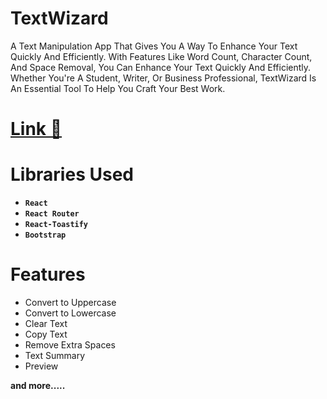 # TextWizard
A Text Manipulation App That Gives You A Way To Enhance Your Text Quickly And Efficiently. With Features Like Word Count, Character Count, And Space Removal, You Can Enhance Your Text Quickly And Efficiently. Whether You're A Student, Writer, Or Business Professional, TextWizard Is An Essential Tool To Help You Craft Your Best Work.


# [ Link 🔗 ](https://textwizard.netlify.app/)
# Libraries Used

- **`React`** 
- **`React Router`** 
- **`React-Toastify `**
- **`Bootstrap`**


# Features
* Convert to Uppercase
* Convert to Lowercase
* Clear Text
* Copy Text
* Remove Extra Spaces
* Text Summary
* Preview

**and more.....**

